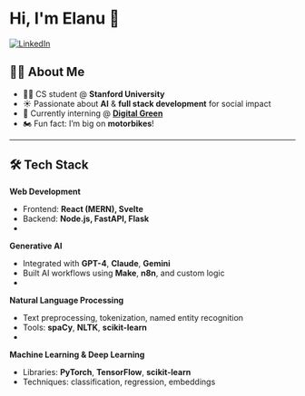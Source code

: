# Hi, I'm Elanu 👋

[![LinkedIn](https://img.shields.io/badge/LinkedIn-Connect-blue?logo=linkedin)](https://www.linkedin.com/in/elanu-karakus/)

## 🙋‍♀️ About Me
- 👩‍💻 CS student @ **Stanford University**
- ☀️ Passionate about **AI** & **full stack development** for social impact  
- 🌿 Currently interning @ **[Digital Green](https://www.digitalgreen.org/)**
- 🏍️ Fun fact: I’m big on **motorbikes**!

---

## 🛠️ Tech Stack
**Web Development**  
- Frontend: **React (MERN), Svelte**  
- Backend: **Node.js, FastAPI, Flask**
- 
**Generative AI**  
- Integrated with **GPT-4**, **Claude**, **Gemini**
- Built AI workflows using **Make**, **n8n**, and custom logic
- 
**Natural Language Processing**  
- Text preprocessing, tokenization, named entity recognition  
- Tools: **spaCy**, **NLTK**, **scikit-learn**
- 
**Machine Learning & Deep Learning**  
- Libraries: **PyTorch**, **TensorFlow**, **scikit-learn**  
- Techniques: classification, regression, embeddings

